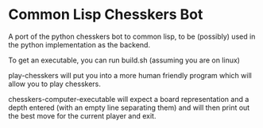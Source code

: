 # Common Lisp Chesskers Bot


A port of the python chesskers bot to common lisp, to be (possibly) used in the python implementation as the backend.

To get an executable, you can run build.sh (assuming you are on linux)

play-chesskers will put you into a more human friendly program which will allow you to play chesskers.

chesskers-computer-executable will expect a board representation and a depth entered (with an empty line separating them)
and will then print out the best move for the current player and exit.
